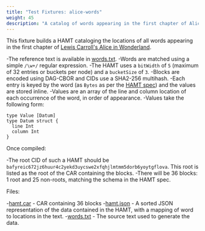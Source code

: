 ```yaml
---
title: "Test Fixtures: alice-words"
weight: 45
description: "A catalog of words appearing in the first chapter of Alice in Wonderland"
---
```


This fixture builds a HAMT cataloging the locations of all words appearing in the first chapter of [Lewis Carroll's Alice in Wonderland](https://www.gutenberg.org/files/11/11-h/11-h.htm).

-The reference text is available in [words.txt](./words.txt).
-Words are matched using a simple `/\w+/` regular expression.
-The HAMT uses a `bitWidth` of `5` (maximum of 32 entries or buckets per node) and a `bucketSize` of `3`.
-Blocks are encoded using DAG-CBOR and CIDs use a SHA2-256 multihash.
-Each entry is keyed by the word (as `Bytes` as per the [HAMT spec](../../spec/)) and the values are stored inline.
-Values are an array of the line and column location of each occurrence of the word, in order of appearance.
-Values take the following form:

```ipldsch
type Value [Datum]
type Datum struct {
  line Int
  column Int
}
```

Once compiled:

-The root CID of such a HAMT should be `bafyreic672jz6huur4c2yekd3uycswe2xfqhjlmtmm5dorb6yoytgflova`. This root is listed as the root of the CAR containing the blocks.
-There will be 36 blocks: 1 root and 25 non-roots, matching the schema in the HAMT spec.

Files:

-[hamt.car](./hamt.car) - CAR containing 36 blocks
-[hamt.json](./hamt.json) - A sorted JSON representation of the data contained in the HAMT, with a mapping of word to locations in the text.
-[words.txt](./words.txt) - The source text used to generate the data.
